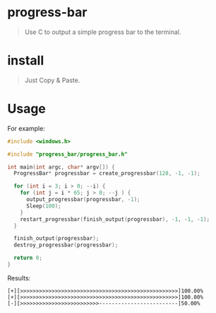 # progress-bar

> Use C to output a simple progress bar to the terminal.

# install

> Just Copy & Paste.

# Usage

For example:

```C
#include <windows.h>

#include "progress_bar/progress_bar.h"

int main(int argc, char* argv[]) {
  ProgressBar* progressbar = create_progressbar(128, -1, -1);

  for (int i = 3; i > 0; --i) {
    for (int j = i * 65; j > 0; --j ) {
      output_progressbar(progressbar, -1);
      Sleep(100);
    }
    restart_progressbar(finish_output(progressbar), -1, -1, -1);
  }

  finish_output(progressbar);
  destroy_progressbar(progressbar);

  return 0;
}
```

Results:

```
[+][>>>>>>>>>>>>>>>>>>>>>>>>>>>>>>>>>>>>>>>>>>>>>>>>>>]100.00%
[+][>>>>>>>>>>>>>>>>>>>>>>>>>>>>>>>>>>>>>>>>>>>>>>>>>>]100.00%
[-][>>>>>>>>>>>>>>>>>>>>>>>>>-------------------------]50.00%
```


